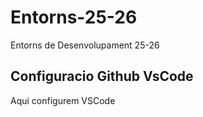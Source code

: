 # Entorns-25-26
Entorns de Desenvolupament 25-26

## Configuracio Github VsCode 
Aqui configurem VSCode 
